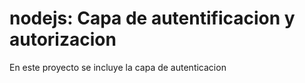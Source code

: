 # nodejs: Capa de autentificacion y autorizacion
En este proyecto se incluye la capa de autenticacion 
